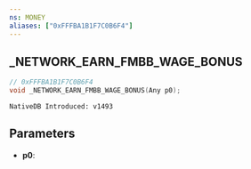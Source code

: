 ```yaml
---
ns: MONEY
aliases: ["0xFFFBA1B1F7C0B6F4"]
---
```

## _NETWORK_EARN_FMBB_WAGE_BONUS

```c
// 0xFFFBA1B1F7C0B6F4
void _NETWORK_EARN_FMBB_WAGE_BONUS(Any p0);
```

```
NativeDB Introduced: v1493
```

## Parameters
* **p0**:
